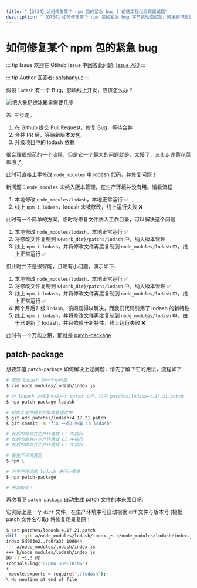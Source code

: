 ```yaml
---
title: "【Q734】如何修复某个 npm 包的紧急 bug | 前端工程化高频面试题"
description: "【Q734】如何修复某个 npm 包的紧急 bug 字节跳动面试题、阿里腾讯面试题、美团小米面试题。"
---
```


# 如何修复某个 npm 包的紧急 bug

::: tip Issue
欢迎在 Gtihub Issue 中回答此问题: [Issue 760](https://github.com/shfshanyue/Daily-Question/issues/760)
:::

::: tip Author
回答者: [shfshanyue](https://github.com/shfshanyue)
:::

假设 `lodash` 有一个 Bug，影响线上开发，应该怎么办？

![把大象扔进冰箱里需要几步](https://cdn.jsdelivr.net/gh/shfshanyue/assets/2021-11-11/clipboard-5920.ee51bc.webp)

答: 三步走。

1. 在 Github 提交 Pull Request，修复 Bug，等待合并
1. 合并 PR 后，等待新版本发包
1. 升级项目中的 lodash 依赖

很合理很规范的一个流程，但是它一个最大的问题就是，太慢了，三步走完黄花菜都凉了。

此时可直接上手修改 `node_modules` 中 lodash 代码，并修复问题！

新问题：`node_modules` 未纳入版本管理，在生产环境并没有用。请看流程

1. 本地修改 `node_modules/lodash`，本地正常运行 ✅
1. 线上 `npm i lodash`，lodash 未被修改，线上运行失败 ❌

此时有一个简单的方案，临时将修复文件纳入工作目录，可以解决这个问题

1. 本地修改 `node_modules/lodash`，本地正常运行 ✅
2. 将修改文件复制到 `${work_dir}/patchs/lodash` 中，纳入版本管理
3. 线上 `npm i lodash`，并将修改文件再度复制到 `node_modules/lodash` 中，线上正常运行 ✅

但此时并不是很智能，且略有小问题，演示如下:

1. 本地修改 `node_modules/lodash`，本地正常运行 ✅
2. 将修改文件复制到 `${work_dir}/patchs/lodash` 中，纳入版本管理 ✅
3. 线上 `npm i lodash`，并将修改文件再度复制到 `node_modules/lodash` 中，线上正常运行 ✅
4. 两个月后升级 `lodash`，该问题得以解决，而我们代码引用了 lodash 的新特性
5. 线上 `npm i lodash`，并将修改文件再度复制到 `node_modules/lodash` 中，由于已更新了 lodash，并且依赖于新特性，线上运行失败 ❌

此时有一个万能之策，那就是 [patch-package](https://github.com/ds300/patch-package)

## patch-package

想要知道 `patch-package` 如何解决上述问题，请先了解下它的用法，流程如下

```bash
# 修改 lodash 的一个小问题
$ vim node_modules/lodash/index.js

# 对 lodash 的修复生成一个 patch 文件，位于 patches/lodash+4.17.21.patch
$ npx patch-package lodash

# 将修复文件提交到版本管理之中
$ git add patches/lodash+4.17.21.patch
$ git commit -m "fix 一点儿小事 in lodash"

# 此后的命令在生产环境或 CI 中执行
# 此后的命令在生产环境或 CI 中执行
# 此后的命令在生产环境或 CI 中执行

# 在生产环境装包
$ npm i

# 为生产环境的 lodash 进行小修复
$ npx patch-package

# 大功告成！
```

再次看下 `patch-package` 自动生成 patch 文件的本来面目吧:

它实际上是一个 `diff` 文件，在生产环境中可自动根据 diff 文件与版本号 (根据 patch 文件名存取) 将修复场景复原！

```bash
$ cat patches/lodash+4.17.21.patch
diff --git a/node_modules/lodash/index.js b/node_modules/lodash/index.js
index 5d063e2..fc6fa33 100644
--- a/node_modules/lodash/index.js
+++ b/node_modules/lodash/index.js
@@ -1 +1,3 @@
+console.log('DEBUG SOMETHING')
+
 module.exports = require('./lodash');
\ No newline at end of file
```
